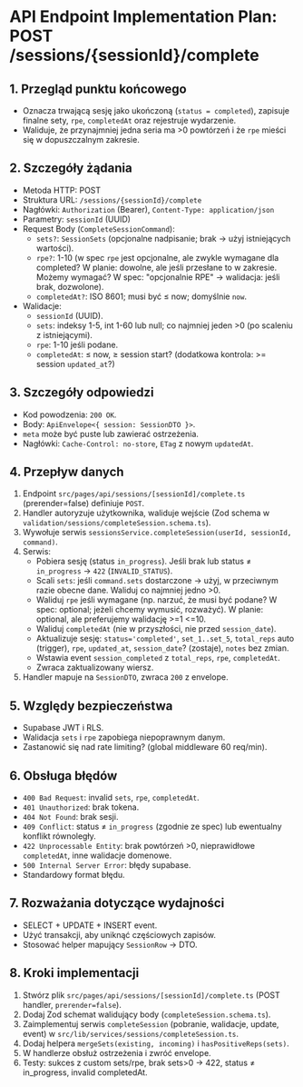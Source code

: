 # API Endpoint Implementation Plan: POST /sessions/{sessionId}/complete

## 1. Przegląd punktu końcowego
- Oznacza trwającą sesję jako ukończoną (`status = completed`), zapisuje finalne sety, `rpe`, `completedAt` oraz rejestruje wydarzenie.
- Waliduje, że przynajmniej jedna seria ma >0 powtórzeń i że `rpe` mieści się w dopuszczalnym zakresie.

## 2. Szczegóły żądania
- Metoda HTTP: POST
- Struktura URL: `/sessions/{sessionId}/complete`
- Nagłówki: `Authorization` (Bearer), `Content-Type: application/json`
- Parametry: `sessionId` (UUID)
- Request Body (`CompleteSessionCommand`):
  - `sets?`: `SessionSets` (opcjonalne nadpisanie; brak → użyj istniejących wartości).
  - `rpe?`: 1-10 (w spec `rpe` jest opcjonalne, ale zwykle wymagane dla completed? W planie: dowolne, ale jeśli przesłane to w zakresie. Możemy wymagać? W spec: "opcjonalnie RPE" → walidacja: jeśli brak, dozwolone).
  - `completedAt?`: ISO 8601; musi być ≤ now; domyślnie `now`.
- Walidacje:
  - `sessionId` (UUID).
  - `sets`: indeksy 1-5, int 1-60 lub null; co najmniej jeden >0 (po scaleniu z istniejącymi).
  - `rpe`: 1-10 jeśli podane.
  - `completedAt`: ≤ now, ≥ session start? (dodatkowa kontrola: >= session `updated_at`?)

## 3. Szczegóły odpowiedzi
- Kod powodzenia: `200 OK`.
- Body: `ApiEnvelope<{ session: SessionDTO }>`.
- `meta` może być puste lub zawierać ostrzeżenia.
- Nagłówki: `Cache-Control: no-store`, `ETag` z nowym `updatedAt`.

## 4. Przepływ danych
1. Endpoint `src/pages/api/sessions/[sessionId]/complete.ts` (prerender=false) definiuje `POST`.
2. Handler autoryzuje użytkownika, waliduje wejście (Zod schema w `validation/sessions/completeSession.schema.ts`).
3. Wywołuje serwis `sessionsService.completeSession(userId, sessionId, command)`.
4. Serwis:
   - Pobiera sesję (status `in_progress`). Jeśli brak lub status ≠ `in_progress` → `422` (`INVALID_STATUS`).
   - Scali `sets`: jeśli `command.sets` dostarczone → użyj, w przeciwnym razie obecne dane. Waliduj co najmniej jedno >0.
   - Waliduj `rpe` jeśli wymagane (np. narzuć, że musi być podane? W spec: optional; jeżeli chcemy wymusić, rozważyć). W planie: optional, ale preferujemy walidację >=1 <=10.
   - Waliduj `completedAt` (nie w przyszłości, nie przed `session_date`).
   - Aktualizuje sesję: `status='completed'`, `set_1..set_5`, `total_reps` auto (trigger), `rpe`, `updated_at`, `session_date`? (zostaje), `notes` bez zmian.
   - Wstawia event `session_completed` z `total_reps`, `rpe`, `completedAt`.
   - Zwraca zaktualizowany wiersz.
5. Handler mapuje na `SessionDTO`, zwraca `200` z envelope.

## 5. Względy bezpieczeństwa
- Supabase JWT i RLS.
- Walidacja `sets` i `rpe` zapobiega niepoprawnym danym.
- Zastanowić się nad rate limiting? (global middleware 60 req/min).

## 6. Obsługa błędów
- `400 Bad Request`: invalid `sets`, `rpe`, `completedAt`.
- `401 Unauthorized`: brak tokena.
- `404 Not Found`: brak sesji.
- `409 Conflict`: status ≠ `in_progress` (zgodnie ze spec) lub ewentualny konflikt równoległy.
- `422 Unprocessable Entity`: brak powtórzeń >0, nieprawidłowe `completedAt`, inne walidacje domenowe.
- `500 Internal Server Error`: błędy supabase.
- Standardowy format błędu.

## 7. Rozważania dotyczące wydajności
- SELECT + UPDATE + INSERT event.
- Użyć transakcji, aby uniknąć częściowych zapisów.
- Stosować helper mapujący `SessionRow` → DTO.

## 8. Kroki implementacji
1. Stwórz plik `src/pages/api/sessions/[sessionId]/complete.ts` (POST handler, `prerender=false`).
2. Dodaj Zod schemat walidujący body (`completeSession.schema.ts`).
3. Zaimplementuj serwis `completeSession` (pobranie, walidacje, update, event) w `src/lib/services/sessions/completeSession.ts`.
4. Dodaj helpera `mergeSets(existing, incoming)` i `hasPositiveReps(sets)`.
5. W handlerze obsłuż ostrzeżenia i zwróć envelope.
6. Testy: sukces z custom sets/rpe, brak sets>0 → 422, status ≠ in_progress, invalid completedAt.

